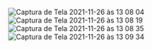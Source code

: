 ![Captura de Tela 2021-11-26 às 13 08 04](https://user-images.githubusercontent.com/48159342/143608270-17ee9104-6afc-4dd0-88b0-e81c3064fd7a.png)
![Captura de Tela 2021-11-26 às 13 08 19](https://user-images.githubusercontent.com/48159342/143608160-72eff69e-938a-4152-a0c4-fd64449eaa8e.png)
![Captura de Tela 2021-11-26 às 13 08 35](https://user-images.githubusercontent.com/48159342/143608280-673721ef-85b3-4ad4-8058-10c30ead267f.png)
![Captura de Tela 2021-11-26 às 13 09 34](https://user-images.githubusercontent.com/48159342/143608278-099bed80-8aec-43b9-94c4-6f6b3784b6d1.png)

